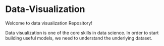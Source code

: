 # Data-Visualization
Welcome to data visualization Repository!

Data visualization is one of the core skills in data science. In order to start building useful models, we need to understand the underlying dataset.
